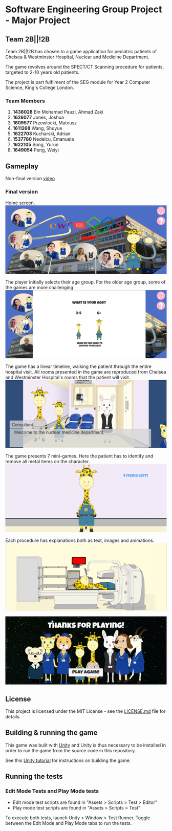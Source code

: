 # Software Engineering Group Project - Major Project

## Team 2B||!2B

Team 2B||!2B has chosen to a game application for pediatric patients of Chelsea & Westminster Hospital, Nuclear and Medicine
Department. 

The game revolves around the SPECT/CT Scanning procedure for patients, targeted to 2-10 years old patients.

The project is part fulfilment of the SEG module for Year 2 Computer Science, King's College London.

### Team Members

1.  **1438028**  Bin Mohamad Pauzi, Ahmad Zaki
2.  **1626077**  Jones, Joshua
3.  **1609577**  Przewlocki, Mateusz
4.  **1611268**  Wang, Shuyue
5.  **1622703**  Kucharski, Adrian
6.  **1537780**  Nedelcu, Emanuela
7.  **1622105**  Song, Yurun
8.  **1649054**  Peng, Weiyi

## Gameplay

Non-final version [video](https://www.youtube.com/watch?v=2rUMoYJFI3U)

### Final version

Home screen.
![start](screenshots/seg_game1.png)

The player initially selects their age group. For the older age group, some of the games are more challenging.
![choose age](screenshots/seg_game2.png)

The game has a linear timeline, walking the patient through the entire hospital visit. All rooms presented in the game are reproduced from Chelsea and Westminster Hospital's rooms that the patient will visit.
![welcome](screenshots/seg_game3.png)

The game presents 7 mini-games. Here the patient has to identify and remove all metal items on the character.
![metal detector](screenshots/seg_game4.png)

Each procedure has explanations both as text, images and animations.
![CT scan animation](screenshots/seg_game5.png)

![end](screenshots/seg_game6.png)

## License

This project is licensed under the MIT License - see the [LICENSE.md](LICENSE.md) file for details.

## Building & running the game

This game was built with [Unity](https://unity3d.com/) and Unity is thus necessary to be installed in order to run the game from the source code in this repository. 

See this [Unity tutorial](https://unity3d.com/learn/tutorials/projects/roll-ball-tutorial/building-game) for instructions on building the game.

## Running the tests

### Edit Mode Tests and Play Mode tests
- Edit mode test scripts are found in "Assets > Scripts > Test > Editor"
- Play mode test scripts are found in "Assets > Scripts > Test"

To execute both tests, launch Unity > Window > Test Runner. Toggle between
the Edit Mode and Play Mode tabs to run the tests.
